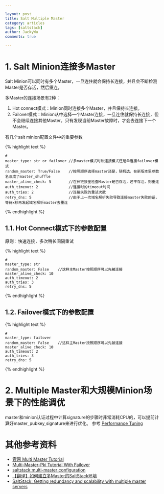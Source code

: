 ```yaml
---

layout: post   
title: Salt Multiple Master  
category: articles  
tags: [saltstack]  
author: JackyWu  
comments: true  

---
```


# 1. Salt Minion连接多Master

Salt Minion可以同时有多个Master，一旦连住就会保持长连接，并且会不断检测Master是否存活，然后重连。

多Master的连接场景有2种：

1. Hot connect模式：Minion同时连接多个Master，并且保持长连接。
2. Failover模式：Minion从中选择一个Master连接，一旦连住就保持长连接，但不会继续连接其他Master。只有发现当前Master故障时，才会去连接下一个Master。

有几个salt minion配置文件中的重要参数


{% highlight  text %}

    #
    master_type: str or failover //多master模式时热连接模式还是单连接failover模式
    random_master: True/False    //按照顺序选择master还是，随机选，在新版本里参数名改成了master_shuffle
    master_alive_check: 5        //在长链接里检查Master是否存活，若不存活，则重连
    auth_timeout: 2              //连接时的timeout时间
    auth_tries: 2                //连接失败的重试次数
    retry_dns: 5                 //由于上一次域名解析失败导致连接master失败的话，等待x秒再发起域名解析master去重连

{% endhighlight %} 



## 1.1. Hot Connect模式下的参数配置

原则：快速连接，多次稍长间隔重试

{% highlight  text %}

    #
    master_type: str 
    random_master: False    //这样主Master按照顺序可以先被连接
    master_alive_check: 10         
    auth_timeout: 2              
    auth_tries: 3                
    retry_dns: 5                 


{% endhighlight %} 


## 1.2. Failover模式下的参数配置

{% highlight  text %}

    #
    master_type: failover
    random_master: False    //这样主Master按照顺序可以先被连接
    master_alive_check: 10         
    auth_timeout: 2              
    auth_tries: 3                
    retry_dns: 5                 


{% endhighlight %} 

# 2. Multiple Master和大规模Minion场景下的性能调优

master和minion认证过程中计算signature的步骤时非常消耗CPU的，可以提前计算好master_pubkey_signature来进行优化。
参考 [Performance Tuning](https://docs.saltstack.com/en/2015.5/topics/tutorials/multimaster_pki.html#performance-tuning)

# 其他参考资料

- [官网 Multi Master Tutorial](https://docs.saltstack.com/en/latest/topics/tutorials/multimaster.html)
- [Multi-Master-Pki Tutorial With Failover](https://docs.saltstack.com/en/2015.5/topics/tutorials/multimaster_pki.html)
- [saltstack:multi-master configuration](http://www.cnblogs.com/silenceli/p/3387398.html)
- [【翻译】如何建立多Master的SaltStack环境](http://pengyao.org/howto_configure_a_multi_master_saltstack_setup.html)
- [SaltStack: Getting redundancy and scalability with multiple master servers](http://bencane.com/2014/02/04/saltstack-getting-redundancy-and-scalability-with-multiple-master-servers/)

